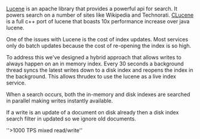 [Lucene](http://lucene.apache.org) is an apache library that provides a powerful api for search.
It powers search on a number of sites like Wikipedia and Technorati.
[CLucene](http://clucene.sf.net) is a full c++ port of lucene that boasts 10x performance increase over java lucene.

One of the issues with Lucene is the cost of index updates.  Most services only do batch updates because the cost of re-opening the index is so high.

To address this we've designed a hybrid approach that allows writes to always happen on an in memory index.
Every 30 seconds a background thread syncs the latest writes down to a disk index and reopens the index in the background.
This allows thrudex to use the lucene as a live index service.

When a search occurs, both the in-memory and disk indexes are searched in parallel making writes instantly available.

If a write is an update of a document on disk already then a disk index search filter in updated so we ignore old documents.

''>1000 TPS mixed read/write''